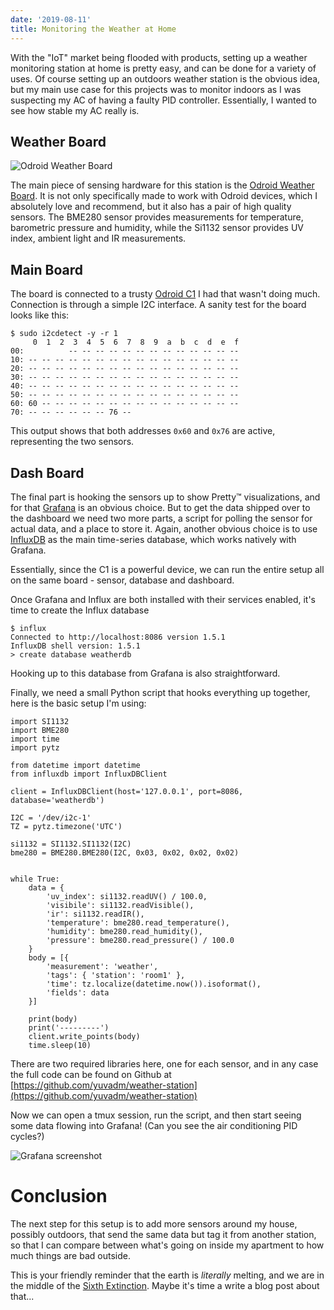 ```yaml
---
date: '2019-08-11'
title: Monitoring the Weather at Home
---
```


With the "IoT" market being flooded with products, setting up a weather monitoring station at home is pretty easy, and can be done for a variety of uses. Of course setting up an outdoors weather station is the obvious idea, but my main use case for this projects was to monitor indoors as I was suspecting my AC of having a faulty PID controller. Essentially, I wanted to see how stable my AC really is.

## Weather Board

![Odroid Weather Board](/static/img/blog/weather-board.jpg)

The main piece of sensing hardware for this station is the [Odroid Weather Board](https://www.hardkernel.com/shop/weather-board-2/). It is not only specifically made to work with Odroid devices, which I absolutely love and recommend, but it also has a pair of high quality sensors. The BME280 sensor provides measurements for temperature, barometric pressure and humidity, while the Si1132 sensor provides UV index, ambient light and IR measurements.

## Main Board

The board is connected to a trusty [Odroid C1](https://www.hardkernel.com/shop/odroid-c1/) I had that wasn't doing much. Connection is through a simple I2C interface. A sanity test for the board looks like this:

```
$ sudo i2cdetect -y -r 1
     0  1  2  3  4  5  6  7  8  9  a  b  c  d  e  f
00:          -- -- -- -- -- -- -- -- -- -- -- -- --
10: -- -- -- -- -- -- -- -- -- -- -- -- -- -- -- --
20: -- -- -- -- -- -- -- -- -- -- -- -- -- -- -- --
30: -- -- -- -- -- -- -- -- -- -- -- -- -- -- -- --
40: -- -- -- -- -- -- -- -- -- -- -- -- -- -- -- --
50: -- -- -- -- -- -- -- -- -- -- -- -- -- -- -- --
60: 60 -- -- -- -- -- -- -- -- -- -- -- -- -- -- --
70: -- -- -- -- -- -- 76 --
```

This output shows that both addresses `0x60` and `0x76` are active, representing the two sensors.

## Dash Board

The final part is hooking the sensors up to show Pretty™ visualizations, and for that [Grafana](https://grafana.com/) is an obvious choice. But to get the data shipped over to the dashboard we need two more parts, a script for polling the sensor for actual data, and a place to store it. Again, another obvious choice is to use [InfluxDB](https://www.influxdata.com/) as the main time-series database, which works natively with Grafana.

Essentially, since the C1 is a powerful device, we can run the entire setup all on the same board - sensor, database and dashboard.

Once Grafana and Influx are both installed with their services enabled, it's time to create the Influx database

```
$ influx
Connected to http://localhost:8086 version 1.5.1
InfluxDB shell version: 1.5.1
> create database weatherdb
```

Hooking up to this database from Grafana is also straightforward.

Finally, we need a small Python script that hooks everything up together, here is the basic setup I'm using:

```
import SI1132
import BME280
import time
import pytz

from datetime import datetime
from influxdb import InfluxDBClient

client = InfluxDBClient(host='127.0.0.1', port=8086, database='weatherdb')

I2C = '/dev/i2c-1'
TZ = pytz.timezone('UTC')

si1132 = SI1132.SI1132(I2C)
bme280 = BME280.BME280(I2C, 0x03, 0x02, 0x02, 0x02)


while True:
    data = {
        'uv_index': si1132.readUV() / 100.0,
        'visibile': si1132.readVisible(),
        'ir': si1132.readIR(),
        'temperature': bme280.read_temperature(),
        'humidity': bme280.read_humidity(),
        'pressure': bme280.read_pressure() / 100.0
    }
    body = [{
        'measurement': 'weather',
        'tags': { 'station': 'room1' },
        'time': tz.localize(datetime.now()).isoformat(),
        'fields': data
    }]

    print(body)
    print('---------')
    client.write_points(body)
    time.sleep(10)
```

There are two required libraries here, one for each sensor, and in any case the full code can be found on Github at [https://github.com/yuvadm/weather-station](https://github.com/yuvadm/weather-station)

Now we can open a tmux session, run the script, and then start seeing some data flowing into Grafana! (Can you see the air conditioning PID cycles?)

![Grafana screenshot](/static/img/blog/weather-dash.png)

# Conclusion

The next step for this setup is to add more sensors around my house, possibly outdoors, that send the same data but tag it from another station, so that I can compare between what's going on inside my apartment to how much things are bad outside.

This is your friendly reminder that the earth is *literally* melting, and we are in the middle of the [Sixth Extinction](https://en.wikipedia.org/wiki/Holocene_extinction). Maybe it's time a write a blog post about that...